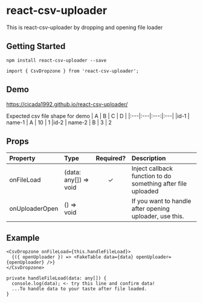# react-csv-uploader
This is react-csv-uploader by dropping and opening file loader

## Getting Started
```
npm install react-csv-uploader --save

import { CsvDropzone } from 'react-csv-uploader';
```

## Demo
https://cicada1992.github.io/react-csv-uploader/

Expected csv file shape for demo
| A | B | C | D |
|:---|:---|:---:|:---|
|id-1 | name-1 | A | 10 | 1
|id-2 | name-2 | B | 3 | 2

## Props
| Property | Type | Required? | Description |
|:---|:---|:---:|:---|
| onFileLoad | (data: any[]) => void | ✓ | Inject callback function to do something after file uploaded
| onUploaderOpen | () => void |  | If you want to handle after opening uploader, use this.


## Example
```
<CsvDropzone onFileLoad={this.handleFileLoad}>
  {({ openUploader }) => <FakeTable data={data} openUploader={openUploader} />}
</CsvDropzone>

private handleFileLoad(data: any[]) {
  console.log(data); <- try this line and confirm data!
  ...To handle data to your taste after file loaded.
}
```